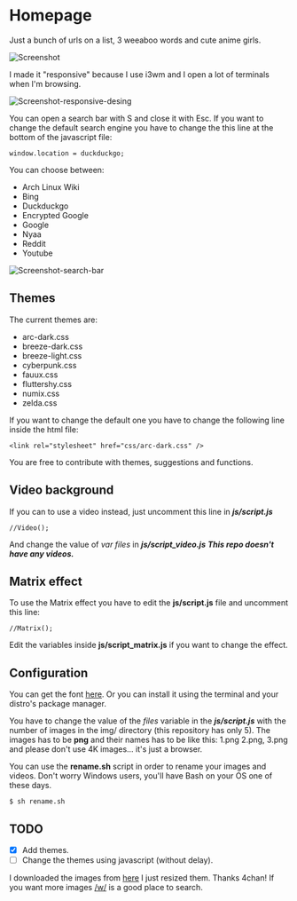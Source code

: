 # Homepage
Just a bunch of urls on a list, 3 weeaboo words and cute anime girls.

![Screenshot](https://i.imgur.com/zdoUONU.png)

I made it "responsive" because I use i3wm and I open a lot of terminals when I'm browsing.

![Screenshot-responsive-desing](https://i.imgur.com/IhmZGSR.png)

You can open a search bar with S and close it with Esc. If you want to change the default search engine you have to change the this line at the bottom of the javascript file:
```
window.location = duckduckgo;
```
You can choose between:

- Arch Linux Wiki
- Bing
- Duckduckgo
- Encrypted Google
- Google
- Nyaa
- Reddit
- Youtube

![Screenshot-search-bar](https://i.imgur.com/ZLtt31y.jpg)

## Themes
The current themes are:

- arc-dark.css
- breeze-dark.css
- breeze-light.css
- cyberpunk.css
- fauux.css
- fluttershy.css
- numix.css
- zelda.css

If you want to change the default one you have to change the following line inside the html file:
```
<link rel="stylesheet" href="css/arc-dark.css" />
```

You are free to contribute with themes, suggestions and functions.

## Video background
If you can to use a video instead, just uncomment this line in ***js/script.js***
```
//Video();
```
And change the value of *var files* in ***js/script_video.js***
***This repo doesn't have any videos.***

## Matrix effect
To use the Matrix effect you have to edit the ****js/script.js**** file and uncomment this line:
```
//Matrix();
```
Edit the variables inside ****js/script_matrix.js**** if you want to change the effect.

## Configuration
You can get the font [here](http://font.ubuntu.com/). Or you can install it using the terminal and your distro's package manager.

You have to change the value of the *files* variable in the ***js/script.js*** with the number of images in the img/ directory (this repository has only 5). The images has to be ****png**** and their names has to be like this: 1.png 2.png, 3.png and please don't use 4K images... it's just a browser.

You can use the ****rename.sh**** script in order to rename your images and videos. Don't worry Windows users, you'll have Bash on your OS one of these days.
```
$ sh rename.sh
```
## TODO
- [x] Add themes.
- [ ] Change the themes using javascript (without delay).

I downloaded the images from [here](https://drive.google.com/folderview?id=0B_VmbVyD4eT3N1VUbGN4Wjd5OVE) I just resized them. Thanks 4chan!
If you want more images [/w/](https://boards.4chan.org/w/) is a good place to search.
